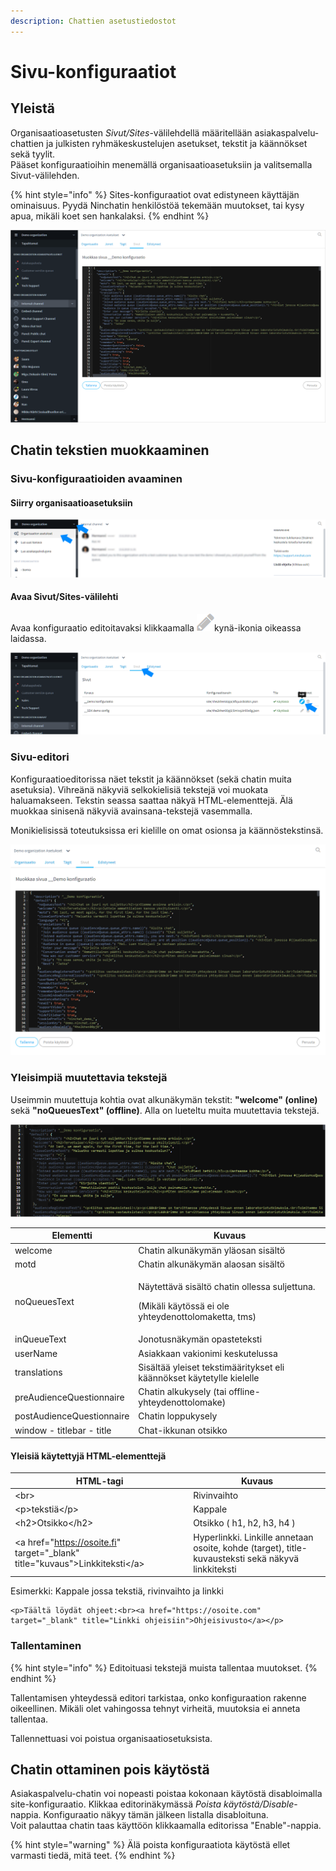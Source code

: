 ```yaml
---
description: Chattien asetustiedostot
---
```


# Sivu-konfiguraatiot

## Yleistä <a href="#yleista" id="yleista"></a>

Organisaatioasetusten _Sivut/Sites_-välilehdellä määritellään asiakaspalvelu-chattien ja julkisten ryhmäkeskustelujen asetukset, tekstit ja käännökset sekä tyylit.\
Pääset konfiguraatioihin menemällä organisaatioasetuksiin ja valitsemalla Sivut-välilehden.

{% hint style="info" %}
Sites-konfiguraatiot ovat edistyneen käyttäjän ominaisuus. Pyydä Ninchatin henkilöstöä tekemään muutokset, tai kysy apua, mikäli koet sen hankalaksi.
{% endhint %}

![Sivu-konfiguraatio-editori](../.gitbook/assets/siteconfig6.png)

## Chatin tekstien muokkaaminen

### Sivu-konfiguraatioiden avaaminen

#### Siirry organisaatioasetuksiin

![Siirry organisaatioasetuksiin](../.gitbook/assets/siteconfig1.png)

#### Avaa Sivut/Sites-välilehti

Avaa konfiguraatio editoitavaksi klikkaamalla <img src="../.gitbook/assets/pen-edit-icon.png" alt="" data-size="line">kynä-ikonia oikeassa laidassa.

![Sivu-editorin avaaminen](../.gitbook/assets/siteconfig2.png)

### Sivu-editori

Konfiguraatioeditorissa näet tekstit ja käännökset (sekä chatin muita asetuksia). Vihreänä näkyviä selkokielisiä tekstejä voi muokata haluamakseen. Tekstin seassa saattaa näkyä HTML-elementtejä. Älä muokkaa sinisenä näkyviä avainsana-tekstejä vasemmalla.

Monikielisissä toteutuksissa eri kielille on omat osionsa ja käännöstekstinsä.

![Sivu-editori](../.gitbook/assets/siteconfig3.png)

### Yleisimpiä muutettavia tekstejä <a href="#yleisimpia-muutettavia-teksteja" id="yleisimpia-muutettavia-teksteja"></a>

Useimmin muutettuja kohtia ovat alkunäkymän tekstit: **"welcome" (online)** sekä **"noQueuesText" (offline)**. Alla on lueteltu muita muutettavia tekstejä.

![Muokkaa vihreitä selkokielisiä tekstejä. Älä muokkaa sinisiä avaintermejä.](../.gitbook/assets/siteconfig4.png)

| **Elementti**             | **Kuvaus**                                                                                                     |
| ------------------------- | -------------------------------------------------------------------------------------------------------------- |
| welcome                   | Chatin alkunäkymän yläosan sisältö                                                                             |
| motd                      | Chatin alkunäkymän alaosan sisältö                                                                             |
| noQueuesText              | <p>Näytettävä sisältö chatin ollessa suljettuna.</p><p>(Mikäli käytössä ei ole yhteydenottolomaketta, tms)</p> |
| inQueueText               | Jonotusnäkymän opasteteksti                                                                                    |
| userName                  | Asiakkaan vakionimi keskutelussa                                                                               |
| translations              | Sisältää yleiset tekstimääritykset eli käännökset käytetylle kielelle                                          |
| preAudienceQuestionnaire  | Chatin alkukysely (tai offline-yhteydenottolomake)                                                             |
| postAudienceQuestionnaire | Chatin loppukysely                                                                                             |
| window - titlebar - title | Chat-ikkunan otsikko                                                                                           |

#### Yleisiä käytettyjä HTML-elementtejä <a href="#yleisia-kaytettyja-html-elementteja" id="yleisia-kaytettyja-html-elementteja"></a>

| **HTML-tagi**                                                                   | **Kuvaus**                                                                                         |
| ------------------------------------------------------------------------------- | -------------------------------------------------------------------------------------------------- |
| \<br>                                                                           | Rivinvaihto                                                                                        |
| \<p>tekstiä\</p>                                                                | Kappale                                                                                            |
| \<h2>Otsikko\</h2>                                                              | Otsikko ( h1, h2, h3, h4 )                                                                         |
|  \<a href="https://osoite.fi" target="\_blank" title="kuvaus">Linkkiteksti\</a> | Hyperlinkki. Linkille annetaan osoite, kohde (target), title-kuvausteksti sekä näkyvä linkkiteksti |

Esimerkki: Kappale jossa tekstiä, rivinvaihto ja linkki

```markup
<p>Täältä löydät ohjeet:<br><a href="https://osoite.com" target="_blank" title="Linkki ohjeisiin">Ohjeisivusto</a></p>
```

### &#x20;Tallentaminen

{% hint style="info" %}
Editoituasi tekstejä muista tallentaa muutokset.&#x20;
{% endhint %}

Tallentamisen yhteydessä editori tarkistaa, onko konfiguraation rakenne oikeellinen. Mikäli olet vahingossa tehnyt virheitä, muutoksia ei anneta tallentaa.

Tallennettuasi voi poistua organisaatiosetuksista.

## Chatin ottaminen pois käytöstä <a href="#chatin-ottaminen-pois-kaeytosta" id="chatin-ottaminen-pois-kaeytosta"></a>

Asiakaspalvelu-chatin voi nopeasti poistaa kokonaan käytöstä disabloimalla site-konfiguraatio. Klikkaa editorinäkymässä _Poista käytöstä/Disable_-nappia. Konfiguraatio näkyy tämän jälkeen listalla disabloituna.\
Voit palauttaa chatin taas käyttöön klikkaamalla editorissa "Enable"-nappia.

{% hint style="warning" %}
Älä poista konfiguraatiota käytöstä ellet varmasti tiedä, mitä teet.
{% endhint %}
